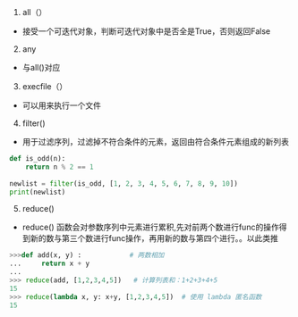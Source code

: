 1. all（）
- 接受一个可迭代对象，判断可迭代对象中是否全是True，否则返回False
2. any
- 与all()对应
3. execfile（）
- 可以用来执行一个文件
4. filter()
- 用于过滤序列，过滤掉不符合条件的元素，返回由符合条件元素组成的新列表
```python
def is_odd(n):
    return n % 2 == 1
 
newlist = filter(is_odd, [1, 2, 3, 4, 5, 6, 7, 8, 9, 10])
print(newlist)
```
5. reduce()
- reduce() 函数会对参数序列中元素进行累积,先对前两个数进行func的操作得到新的数与第三个数进行func操作，再用新的数与第四个进行。。以此类推
```python
>>>def add(x, y) :            # 两数相加
...     return x + y
... 
>>> reduce(add, [1,2,3,4,5])   # 计算列表和：1+2+3+4+5
15
>>> reduce(lambda x, y: x+y, [1,2,3,4,5])  # 使用 lambda 匿名函数
15
```